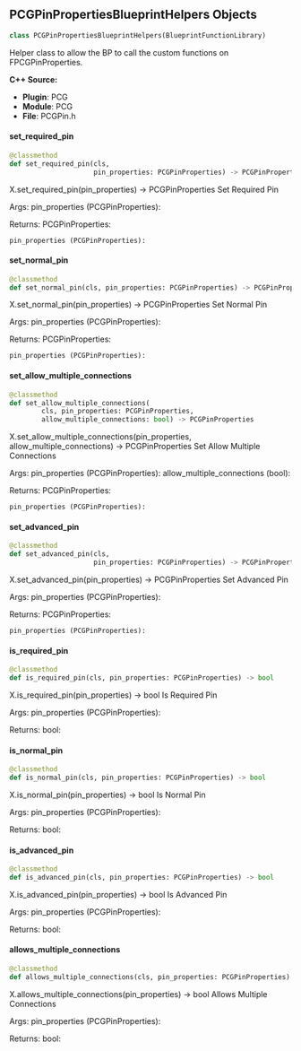 ## PCGPinPropertiesBlueprintHelpers Objects

```python
class PCGPinPropertiesBlueprintHelpers(BlueprintFunctionLibrary)
```

Helper class to allow the BP to call the custom functions on FPCGPinProperties.

**C++ Source:**

- **Plugin**: PCG
- **Module**: PCG
- **File**: PCGPin.h

<a id="unreal.PCGPinPropertiesBlueprintHelpers.set_required_pin"></a>

#### set_required_pin

```python
@classmethod
def set_required_pin(cls,
                     pin_properties: PCGPinProperties) -> PCGPinProperties
```

X.set_required_pin(pin_properties) -> PCGPinProperties
Set Required Pin

Args:
    pin_properties (PCGPinProperties): 

Returns:
    PCGPinProperties: 

    pin_properties (PCGPinProperties):

<a id="unreal.PCGPinPropertiesBlueprintHelpers.set_normal_pin"></a>

#### set_normal_pin

```python
@classmethod
def set_normal_pin(cls, pin_properties: PCGPinProperties) -> PCGPinProperties
```

X.set_normal_pin(pin_properties) -> PCGPinProperties
Set Normal Pin

Args:
    pin_properties (PCGPinProperties): 

Returns:
    PCGPinProperties: 

    pin_properties (PCGPinProperties):

<a id="unreal.PCGPinPropertiesBlueprintHelpers.set_allow_multiple_connections"></a>

#### set_allow_multiple_connections

```python
@classmethod
def set_allow_multiple_connections(
        cls, pin_properties: PCGPinProperties,
        allow_multiple_connections: bool) -> PCGPinProperties
```

X.set_allow_multiple_connections(pin_properties, allow_multiple_connections) -> PCGPinProperties
Set Allow Multiple Connections

Args:
    pin_properties (PCGPinProperties): 
    allow_multiple_connections (bool): 

Returns:
    PCGPinProperties: 

    pin_properties (PCGPinProperties):

<a id="unreal.PCGPinPropertiesBlueprintHelpers.set_advanced_pin"></a>

#### set_advanced_pin

```python
@classmethod
def set_advanced_pin(cls,
                     pin_properties: PCGPinProperties) -> PCGPinProperties
```

X.set_advanced_pin(pin_properties) -> PCGPinProperties
Set Advanced Pin

Args:
    pin_properties (PCGPinProperties): 

Returns:
    PCGPinProperties: 

    pin_properties (PCGPinProperties):

<a id="unreal.PCGPinPropertiesBlueprintHelpers.is_required_pin"></a>

#### is_required_pin

```python
@classmethod
def is_required_pin(cls, pin_properties: PCGPinProperties) -> bool
```

X.is_required_pin(pin_properties) -> bool
Is Required Pin

Args:
    pin_properties (PCGPinProperties): 

Returns:
    bool:

<a id="unreal.PCGPinPropertiesBlueprintHelpers.is_normal_pin"></a>

#### is_normal_pin

```python
@classmethod
def is_normal_pin(cls, pin_properties: PCGPinProperties) -> bool
```

X.is_normal_pin(pin_properties) -> bool
Is Normal Pin

Args:
    pin_properties (PCGPinProperties): 

Returns:
    bool:

<a id="unreal.PCGPinPropertiesBlueprintHelpers.is_advanced_pin"></a>

#### is_advanced_pin

```python
@classmethod
def is_advanced_pin(cls, pin_properties: PCGPinProperties) -> bool
```

X.is_advanced_pin(pin_properties) -> bool
Is Advanced Pin

Args:
    pin_properties (PCGPinProperties): 

Returns:
    bool:

<a id="unreal.PCGPinPropertiesBlueprintHelpers.allows_multiple_connections"></a>

#### allows_multiple_connections

```python
@classmethod
def allows_multiple_connections(cls, pin_properties: PCGPinProperties) -> bool
```

X.allows_multiple_connections(pin_properties) -> bool
Allows Multiple Connections

Args:
    pin_properties (PCGPinProperties): 

Returns:
    bool:

<a id="unreal.PCGSettingsInstance"></a>